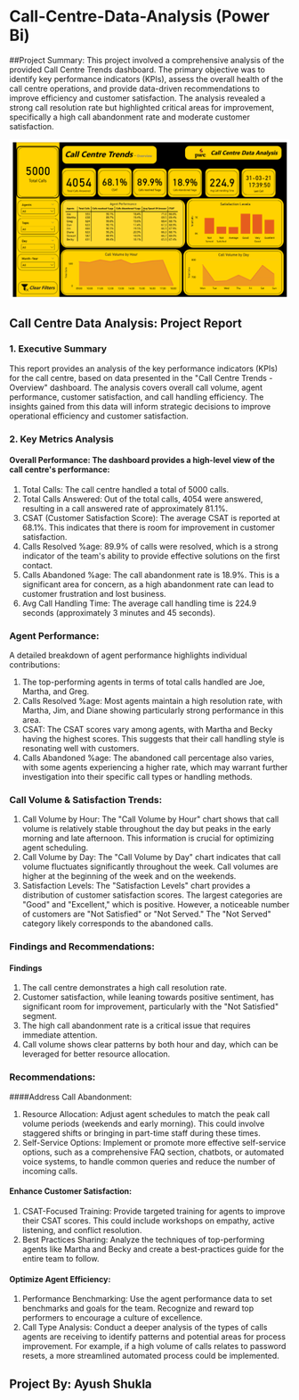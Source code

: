 # Call-Centre-Data-Analysis (Power Bi)

##Project Summary:
This project involved a comprehensive analysis of the provided Call Centre Trends dashboard. The primary objective was to identify key performance indicators (KPIs), assess the overall health of the call centre operations, and provide data-driven recommendations to improve efficiency and customer satisfaction. The analysis revealed a strong call resolution rate but highlighted critical areas for improvement, specifically a high call abandonment rate and moderate customer satisfaction.

![Dashboard](https://github.com/i-ayush-7/Call-Centre-Data-Analysis/blob/main/Call%20Centre%20Dashboard.png)

## Call Centre Data Analysis: Project Report
### 1. Executive Summary
This report provides an analysis of the key performance indicators (KPIs) for the call centre, based on data presented in the "Call Centre Trends - Overview" dashboard. The analysis covers overall call volume, agent performance, customer satisfaction, and call handling efficiency. The insights gained from this data will inform strategic decisions to improve operational efficiency and customer satisfaction.

### 2. Key Metrics Analysis
#### Overall Performance: The dashboard provides a high-level view of the call centre's performance:
1. Total Calls: The call centre handled a total of 5000 calls.
2. Total Calls Answered: Out of the total calls, 4054 were answered, resulting in a call answered rate of approximately 81.1%.
3. CSAT (Customer Satisfaction Score): The average CSAT is reported at 68.1%. This indicates that there is room for improvement in customer satisfaction.
4. Calls Resolved %age: 89.9% of calls were resolved, which is a strong indicator of the team's ability to provide effective solutions on the first contact.
5. Calls Abandoned %age: The call abandonment rate is 18.9%. This is a significant area for concern, as a high abandonment rate can lead to customer frustration and lost business.
6. Avg Call Handling Time: The average call handling time is 224.9 seconds (approximately 3 minutes and 45 seconds).

### Agent Performance:
A detailed breakdown of agent performance highlights individual contributions:
1. The top-performing agents in terms of total calls handled are Joe, Martha, and Greg.
2. Calls Resolved %age: Most agents maintain a high resolution rate, with Martha, Jim, and Diane showing particularly strong performance in this area.
3. CSAT: The CSAT scores vary among agents, with Martha and Becky having the highest scores. This suggests that their call handling style is resonating well with customers.
4. Calls Abandoned %age: The abandoned call percentage also varies, with some agents experiencing a higher rate, which may warrant further investigation into their specific call types or handling methods.

### Call Volume & Satisfaction Trends:
1. Call Volume by Hour: The "Call Volume by Hour" chart shows that call volume is relatively stable throughout the day but peaks in the early morning and late afternoon. This information is crucial for optimizing agent scheduling.
2. Call Volume by Day: The "Call Volume by Day" chart indicates that call volume fluctuates significantly throughout the week. Call volumes are higher at the beginning of the week and on the weekends.
3. Satisfaction Levels: The "Satisfaction Levels" chart provides a distribution of customer satisfaction scores. The largest categories are "Good" and "Excellent," which is positive. However, a noticeable number of customers are "Not Satisfied" or "Not Served." The "Not Served" category likely corresponds to the abandoned calls.

### Findings and Recommendations:
#### Findings
1. The call centre demonstrates a high call resolution rate.
2. Customer satisfaction, while leaning towards positive sentiment, has significant room for improvement, particularly with the "Not Satisfied" segment.
3. The high call abandonment rate is a critical issue that requires immediate attention.
4. Call volume shows clear patterns by both hour and day, which can be leveraged for better resource allocation.

### Recommendations:
####Address Call Abandonment:
1. Resource Allocation: Adjust agent schedules to match the peak call volume periods (weekends and early morning). This could involve staggered shifts or bringing in part-time staff during these times.
2. Self-Service Options: Implement or promote more effective self-service options, such as a comprehensive FAQ section, chatbots, or automated voice systems, to handle common queries and reduce the number of incoming calls.

#### Enhance Customer Satisfaction:
1. CSAT-Focused Training: Provide targeted training for agents to improve their CSAT scores. This could include workshops on empathy, active listening, and conflict resolution.
2. Best Practices Sharing: Analyze the techniques of top-performing agents like Martha and Becky and create a best-practices guide for the entire team to follow.

#### Optimize Agent Efficiency:
1. Performance Benchmarking: Use the agent performance data to set benchmarks and goals for the team. Recognize and reward top performers to encourage a culture of excellence.
2. Call Type Analysis: Conduct a deeper analysis of the types of calls agents are receiving to identify patterns and potential areas for process improvement. For example, if a high volume of calls relates to password resets, a more streamlined automated process could be implemented.

## Project By: Ayush Shukla
